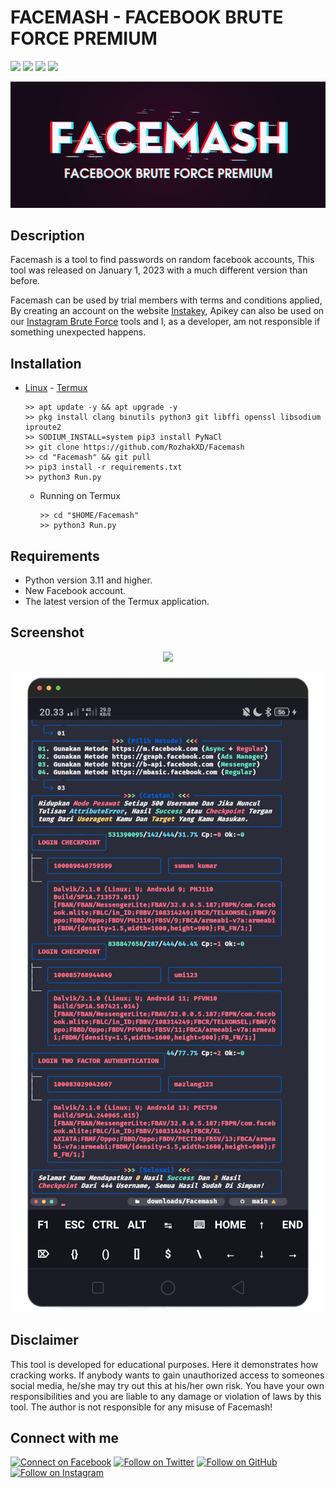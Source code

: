 # FACEMASH - FACEBOOK BRUTE FORCE PREMIUM

<p
<br>
  <img src="https://img.shields.io/badge/python-3.11-blue.svg">
  <img src="https://img.shields.io/badge/Author-Rozhak-green?style=flat-square">
  <img src="https://img.shields.io/badge/Open%20Source-No-cyan?style=flat-square">
  <img src="https://img.shields.io/badge/Written%20In-Python-blue?style=flat-square">
</p>

<p align="center">
  <img src="Data/Facemash.jpg">
</p>

## Description
Facemash is a tool to find passwords on random facebook accounts, This tool was released on January 1, 2023 with a much different version than before.

Facemash can be used by trial members with terms and conditions applied, By creating an account on the website [Instakey](https://instakey.rozhak.xyz/register/), Apikey can also be used on our [Instagram Brute Force](https://github.com/RozhakXD/Premium) tools and I, as a developer, am not responsible if something unexpected happens.

## Installation

* [Linux](https://drive.google.com/file/d/12RkbvHPeDl5yO4FvFzli8TB38NvfDWEo/view?usp=drive_link) - [Termux](https://f-droid.org/repo/com.termux_118.apk)
  ```
  >> apt update -y && apt upgrade -y
  >> pkg install clang binutils python3 git libffi openssl libsodium iproute2 
  >> SODIUM_INSTALL=system pip3 install PyNaCl
  >> git clone https://github.com/RozhakXD/Facemash
  >> cd "Facemash" && git pull
  >> pip3 install -r requirements.txt
  >> python3 Run.py
  ```
  - Running on Termux
    ```
    >> cd "$HOME/Facemash"
    >> python3 Run.py

## Requirements
* Python version 3.11 and higher.
* New Facebook account.
* The latest version of the Termux application.

## Screenshot

<p align="center">
  <img src="Data/Success.png">
</p>

<p align="center">
  <img src="Data/Checkpoint.png">
</p>

## Disclaimer
This tool is developed for educational purposes. Here it demonstrates how cracking works. If anybody wants to gain unauthorized access to someones social media, he/she may try out this at his/her own risk. You have your own responsibilities and you are liable to any damage or violation of laws by this tool. The author is not responsible for any misuse of Facemash!

<h2 align="left">Connect with me</h2>
<p align="left">
  <a href="https://www.facebook.com/rozhak.official"><img title="Connect on Facebook" src="https://img.shields.io/badge/Facebook-1877F2?style=for-the-badge&logo=facebook&logoColor=white"/></a>
  <a href="https://twitter.com/rozhak_"><img title="Follow on Twitter" src="https://img.shields.io/badge/Twitter-1DA1F2?style=for-the-badge&logo=twitter&logoColor=white"/></a>
  <a href="https://github.com/rozhakxd"><img title="Follow on GitHub" src="https://img.shields.io/badge/GitHub-100000?style=for-the-badge&logo=github&logoColor=white"/></a>
  <a href="https://www.instagram.com/rozhak_official"><img title="Follow on Instagram" src="https://img.shields.io/badge/Instagram-E4405F?style=for-the-badge&logo=instagram&logoColor=white"/></a>
</p>
